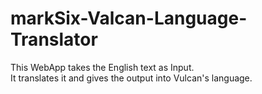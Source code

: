 # markSix-Valcan-Language-Translator

This WebApp takes the English text as Input. <br>
It translates it and gives the output into Vulcan's language.
